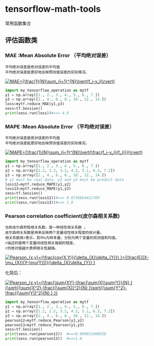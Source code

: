 # tensorflow-math-tools
常用函数集合
## 评估函数类

### MAE :Mean Absolute Error （平均绝对误差）
    平均绝对误差是绝对误差的平均值
    平均绝对误差能更好地反映预测值误差的实际情况。
    
<a href="https://www.codecogs.com/eqnedit.php?latex=MAE={\frac{1}{N}\sum_{i=1}^{N}\lvert(f_i-y_i)\rvert}" target="_blank"><img src="https://latex.codecogs.com/gif.latex?MAE={\frac{1}{N}\sum_{i=1}^{N}\lvert(f_i-y_i)\rvert}" title="MAE={\frac{1}{N}\sum_{i=1}^{N}\lvert(f_i-y_i)\rvert}" /></a>



```python
import my_tensorflow_operation as mytf
y1 = np.array([1., 2., 3., 4., 5., 6., 7.])
y3 = np.array([2., 4., 6., 8., 10., 12., 14.])
loss=mytf.reduce_MAE(y1,y3)
sess=tf.Session()
print(sess.run(loss))#==> 4.0
```
### MAPE :Mean Absolute Error （平均绝对误差）
    平均绝对误差是绝对误差的平均值
    平均绝对误差能更好地反映预测值误差的实际情况。

<a href="https://www.codecogs.com/eqnedit.php?latex=MAPE={\frac{1}{N}\sum_{i=1}^{N}\lvert(\frac{f_i-y_i}{f_{i}})\rvert}" target="_blank"><img src="https://latex.codecogs.com/gif.latex?MAPE={\frac{1}{N}\sum_{i=1}^{N}\lvert(\frac{f_i-y_i}{f_{i}})\rvert}" title="MAPE={\frac{1}{N}\sum_{i=1}^{N}\lvert(\frac{f_i-y_i}{f_{i}})\rvert}" /></a>


```python
import my_tensorflow_operation as mytf
y1 = np.array([1., 2., 3., 4., 5., 6., 7.])
y2 = np.array([1.2, 2.2, 3.2, 4.2, 5.1, 6.3, 7.2])
y3 = np.array([2., 4., 6., 8., 10., 12., 14.])
# y1 must be real data. y2 and y3 must be predict data
loss12=mytf.reduce_MAPE(y1,y2)
loss13=mytf.reduce_MAPE(y1,y3)
sess=tf.Session()
print(sess.run(loss12))#==> 0.0736054421769
print(sess.run(loss13))#==> 1.0
```
### Pearson correlation coefficient(皮尔森相关系数)
    也称皮尔森积矩相关系数，是一种线性相关系数 。
    皮尔森相关系数是用来反映两个变量线性相关程度的统计量。
    相关系数用r表示，其中n为样本量，分别为两个变量的观测值和均值。
    r描述的是两个变量间线性相关强弱的程度。
    r的绝对值越大表明相关性越强。

<a href="https://www.codecogs.com/eqnedit.php?latex=Pearson_{x,y}={\frac{cov(X,Y)}{\delta_{X}\delta_{Y}}\&space;}={\frac{E((X-\mu_{X})(Y-\mu{Y}))}{\delta_{X}\delta_{Y}}&space;}" target="_blank"><img src="https://latex.codecogs.com/gif.latex?Pearson_{x,y}={\frac{cov(X,Y)}{\delta_{X}\delta_{Y}}\&space;}={\frac{E((X-\mu_{X})(Y-\mu{Y}))}{\delta_{X}\delta_{Y}}&space;}" title="Pearson_{x,y}={\frac{cov(X,Y)}{\delta_{X}\delta_{Y}}\ }={\frac{E((X-\mu_{X})(Y-\mu{Y}))}{\delta_{X}\delta_{Y}} }" /></a>

化简后：

<a href="https://www.codecogs.com/eqnedit.php?latex=Pearson_{x,y}={\frac{\sum{XY}-\frac{\sum{X}\sum{Y}}{N}&space;}{\sqrt{(\sum{X^2}-\frac{(\sum{X})^2}{N}&space;}\sqrt{(\sum{Y^2}-\frac{(\sum{Y})^2}{N}&space;}&space;}}" target="_blank"><img src="https://latex.codecogs.com/gif.latex?Pearson_{x,y}={\frac{\sum{XY}-\frac{\sum{X}\sum{Y}}{N}&space;}{\sqrt{(\sum{X^2}-\frac{(\sum{X})^2}{N}&space;}\sqrt{(\sum{Y^2}-\frac{(\sum{Y})^2}{N}&space;}&space;}}" title="Pearson_{x,y}={\frac{\sum{XY}-\frac{\sum{X}\sum{Y}}{N} }{\sqrt{(\sum{X^2}-\frac{(\sum{X})^2}{N} }\sqrt{(\sum{Y^2}-\frac{(\sum{Y})^2}{N} } }}" /></a>


```python
import my_tensorflow_operation as mytf
y1 = np.array([1., 2., 3., 4., 5., 6., 7.])
y2 = np.array([1.2, 2.2, 3.2, 4.2, 5.1, 6.3, 7.2])
y3 = np.array([2., 4., 6., 8., 10., 12., 14.])
pearson12=mytf.reduce_Pearson(y1,y2)
pearson13=mytf.reduce_Pearson(y1,y3)
sess=tf.Session()
print(sess.run(pearson12))  #==>0.999651908638
print(sess.run(pearson13))  #==>1.0
```
